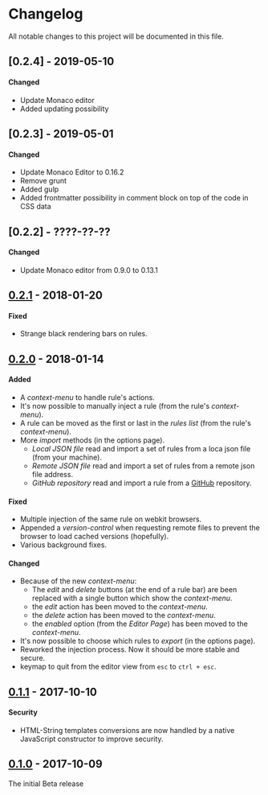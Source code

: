 [//]: # "Types: Added | Changed | Deprecated | Removed | Fixed | Security"
[//]: # "Source: http://keepachangelog.com/en/1.0.0/"

# Changelog
All notable changes to this project will be documented in this file.

## [0.2.4] - 2019-05-10

#### Changed
- Update Monaco editor
- Added updating possibility

## [0.2.3] - 2019-05-01

#### Changed
- Update Monaco Editor to 0.16.2
- Remove grunt
- Added gulp
- Added frontmatter possibility in comment block on top of the code in CSS data 

## [0.2.2] - ????-??-??

#### Changed
- Update Monaco editor from 0.9.0 to 0.13.1


## [0.2.1] - 2018-01-20

#### Fixed
- Strange black rendering bars on rules.


## [0.2.0] - 2018-01-14

#### Added
- A *context-menu* to handle rule's actions.
- It's now possible to manually inject a rule (from the rule's *context-menu*).
- A rule can be moved as the first or last in the *rules list* (from the rule's *context-menu*).
- More *import* methods (in the options page).
  - *Local JSON file* read and import a set of rules from a loca json file (from your machine).
  - *Remote JSON file* read and import a set of rules from a remote json file address.
  - *GitHub repository* read and import a rule from a [GitHub](https://github.com/) repository.

#### Fixed
- Multiple injection of the same rule on webkit browsers.
- Appended a *version-control* when requesting remote files to prevent the browser to load cached versions (hopefully).
- Various background fixes.

#### Changed
- Because of the new *context-menu*:
  - The *edit* and *delete* buttons (at the end of a rule bar) are been replaced with a single button which show the *context-menu*.
  - the *edit* action has been moved to the *context-menu*.
  - the *delete* action has been moved to the *context-menu*.
  - the *enabled* option (from the *Editor Page*) has been moved to the *context-menu*.
- It's now possible to choose which rules to *export* (in the options page). 
- Reworked the injection process. Now it should be more stable and secure.
- keymap to quit from the editor view from `esc` to `ctrl + esc`.



## [0.1.1] - 2017-10-10

#### Security
- HTML-String templates conversions are now handled by a native JavaScript constructor to improve security.


## [0.1.0] - 2017-10-09
The initial Beta release




[0.2.1]: https://github.com/Lor-Saba/Code-Injector/releases/tag/v0.2.1
[0.2.0]: https://github.com/Lor-Saba/Code-Injector/releases/tag/v0.2.0
[0.1.1]: https://github.com/Lor-Saba/Code-Injector/releases/tag/v0.1.1
[0.1.0]: https://github.com/Lor-Saba/Code-Injector/releases/tag/v0.1.0